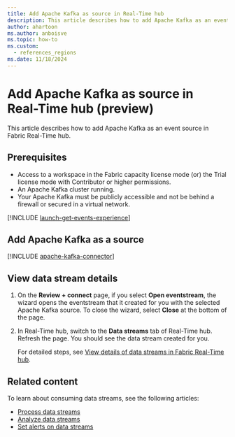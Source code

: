 ```yaml
---
title: Add Apache Kafka as source in Real-Time hub
description: This article describes how to add Apache Kafka as an event source in Fabric Real-Time hub.
author: ahartoon
ms.author: anboisve
ms.topic: how-to
ms.custom:
  - references_regions
ms.date: 11/18/2024
---
```


# Add Apache Kafka as source in Real-Time hub (preview)
This article describes how to add Apache Kafka as an event source in Fabric Real-Time hub. 


## Prerequisites 

- Access to a workspace in the Fabric capacity license mode (or) the Trial license mode with Contributor or higher permissions.  
- An Apache Kafka cluster running. 
- Your Apache Kafka must be publicly accessible and not be behind a firewall or secured in a virtual network.  

[!INCLUDE [launch-get-events-experience](./includes/launch-get-events-experience.md)]

## Add Apache Kafka as a source

[!INCLUDE [apache-kafka-connector](../real-time-intelligence/event-streams/includes/apache-kafka-source-connector.md)]

## View data stream details

1. On the **Review + connect** page, if you select **Open eventstream**, the wizard opens the eventstream that it created for you with the selected Apache Kafka source. To close the wizard, select **Close** at the bottom of the page. 
1. In Real-Time hub, switch to the **Data streams** tab of Real-Time hub. Refresh the page. You should see the data stream created for you.

    For detailed steps, see [View details of data streams in Fabric Real-Time hub](view-data-stream-details.md).
 
## Related content
To learn about consuming data streams, see the following articles:

- [Process data streams](process-data-streams-using-transformations.md)
- [Analyze data streams](analyze-data-streams-using-kql-table-queries.md)
- [Set alerts on data streams](set-alerts-data-streams.md)
